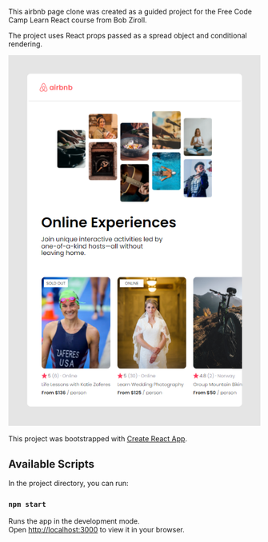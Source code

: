 This airbnb page clone was created as a guided project for the Free Code Camp Learn React course
from Bob Ziroll.

The project uses React props passed as a spread object and conditional rendering.

![Screenshot of page](./ABNB_screenshot_cropped.png)

This project was bootstrapped with [Create React App](https://github.com/facebook/create-react-app).

## Available Scripts

In the project directory, you can run:

### `npm start`

Runs the app in the development mode.\
Open [http://localhost:3000](http://localhost:3000) to view it in your browser.